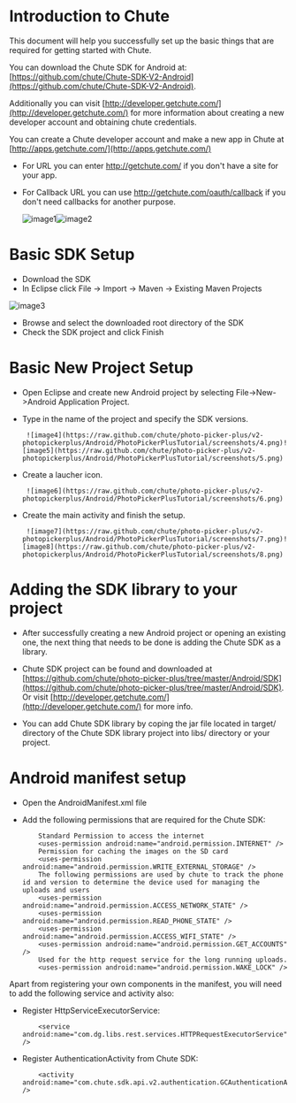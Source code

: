 
Introduction to Chute
====

This document will help you successfully set up the basic things that are required for
getting started with Chute.

You can download the Chute SDK for Android at:
[https://github.com/chute/Chute-SDK-V2-Android](https://github.com/chute/Chute-SDK-V2-Android).

Additionally you can visit [http://developer.getchute.com/](http://developer.getchute.com/) for more information about creating a new developer account and obtaining chute credentials.

You can create a Chute developer account and make a new app in Chute at [http://apps.getchute.com/](http://apps.getchute.com/)

- For URL you can enter http://getchute.com/ if you don't have a site for your app.
- For Callback URL you can use http://getchute.com/oauth/callback if you don't need callbacks for another purpose.
	
	![image1](https://raw.github.com/chute/photo-picker-plus/v2-photopickerplus/Android/PhotoPickerPlusTutorial/screenshots/1.png)![image2](https://raw.github.com/chute/photo-picker-plus/v2-photopickerplus/Android/PhotoPickerPlusTutorial/screenshots/2.png)  

Basic SDK Setup
====

* Download the SDK 
* In Eclipse click File -> Import -> Maven -> Existing Maven Projects

![image3](https://raw.github.com/chute/photo-picker-plus/v2-photopickerplus/Android/PhotoPickerPlusTutorial/screenshots/3.png)

* Browse and select the downloaded root directory of the SDK
* Check the SDK project and click Finish


Basic New Project Setup
====

* Open Eclipse and create new Android project by selecting File->New->Android Application Project.
* Type in the name of the project and specify the SDK versions.

       ![image4](https://raw.github.com/chute/photo-picker-plus/v2-photopickerplus/Android/PhotoPickerPlusTutorial/screenshots/4.png)![image5](https://raw.github.com/chute/photo-picker-plus/v2-photopickerplus/Android/PhotoPickerPlusTutorial/screenshots/5.png)
  
* Create a laucher icon.
 
       ![image6](https://raw.github.com/chute/photo-picker-plus/v2-photopickerplus/Android/PhotoPickerPlusTutorial/screenshots/6.png)
  
* Create the main activity and finish the setup.

       ![image7](https://raw.github.com/chute/photo-picker-plus/v2-photopickerplus/Android/PhotoPickerPlusTutorial/screenshots/7.png)![image8](https://raw.github.com/chute/photo-picker-plus/v2-photopickerplus/Android/PhotoPickerPlusTutorial/screenshots/8.png)
  
Adding the SDK library to your project
====

* After successfully creating a new Android project or opening an existing one, the next thing that needs to be done
  is adding the Chute SDK as a library.
* Chute SDK project can be found and downloaded at [https://github.com/chute/photo-picker-plus/tree/master/Android/SDK](https://github.com/chute/photo-picker-plus/tree/master/Android/SDK). Or visit [http://developer.getchute.com/](http://developer.getchute.com/) for more info.

* You can add Chute SDK library by coping the jar file located in target/ directory of the Chute SDK library project into libs/ directory or your project.
  
    
Android manifest setup
====

* Open the AndroidManifest.xml file 

* Add the following permissions that are required for the Chute SDK:

    ```
        Standard Permission to access the internet
        <uses-permission android:name="android.permission.INTERNET" />
        Permission for caching the images on the SD card
        <uses-permission android:name="android.permission.WRITE_EXTERNAL_STORAGE" />
        The following permissions are used by chute to track the phone id and version to determine the device used for managing the uploads and users
        <uses-permission android:name="android.permission.ACCESS_NETWORK_STATE" />
        <uses-permission android:name="android.permission.READ_PHONE_STATE" />
        <uses-permission android:name="android.permission.ACCESS_WIFI_STATE" />
        <uses-permission android:name="android.permission.GET_ACCOUNTS" />
        Used for the http request service for the long running uploads.
        <uses-permission android:name="android.permission.WAKE_LOCK" />
    ```

Apart from registering your own components in the manifest, you will need to add the following service and activity also:

* Register HttpServiceExecutorService:

    ```
        <service android:name="com.dg.libs.rest.services.HTTPRequestExecutorService" />
    ```
 
* Register AuthenticationActivity from Chute SDK:

    ```
        <activity android:name="com.chute.sdk.api.v2.authentication.GCAuthenticationActivity" />
    ```
 
